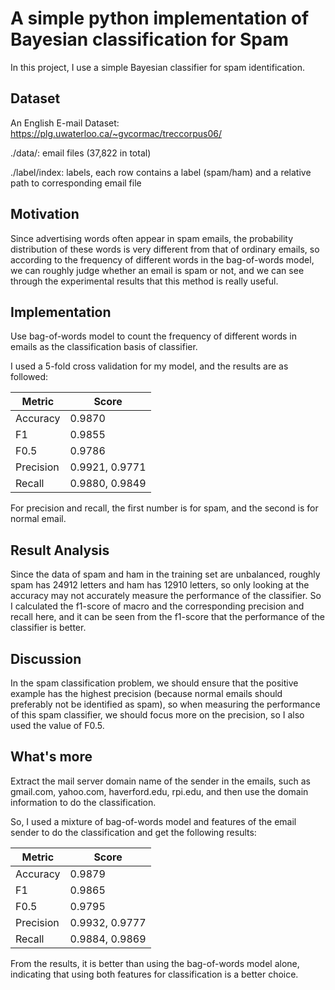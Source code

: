 # A simple python implementation of Bayesian classification for Spam

In this project, I use a simple Bayesian classifier for spam identification.

## Dataset

An English E-mail Dataset: https://plg.uwaterloo.ca/~gvcormac/treccorpus06/

./data/: email files (37,822 in total)


./label/index: labels, each row contains a label (spam/ham) and a relative path to corresponding email file

## Motivation

Since advertising words often appear in spam emails, the probability distribution of these words is very different from that of ordinary emails, so according to the frequency of different words in the bag-of-words model, we can roughly judge whether an email is spam or not, and we can see through the experimental results that this method is really useful.

## Implementation

Use bag-of-words model to count the frequency of different words in emails as the classification basis of classifier.

I used a 5-fold cross validation for my model, and the results are as followed:

|Metric|Score|
|---|---|
|Accuracy|0.9870|
|F1|0.9855|
|F0.5|0.9786|
|Precision|0.9921, 0.9771|
|Recall|0.9880, 0.9849|

For precision and recall, the first number is for spam, and the second is for normal email.

## Result Analysis

Since the data of spam and ham in the training set are unbalanced, roughly spam has 24912 letters and ham has 12910 letters, so only looking at the accuracy may not accurately measure the performance of the classifier. So I calculated the f1-score of macro and the corresponding precision and recall here, and it can be seen from the f1-score that the performance of the classifier is better.

## Discussion

In the spam classification problem, we should ensure that the positive example has the highest precision (because normal emails should preferably not be identified as spam), so when measuring the performance of this spam classifier, we should focus more on the precision, so I also used the value of F0.5.

## What's more

Extract the mail server domain name of the sender in the emails, such as gmail.com, yahoo.com, haverford.edu, rpi.edu, and then use the domain information to do the classification.

So, I used a mixture of bag-of-words model and features of the email sender to do the classification and get the following results:

|Metric|Score|
|---|---|
|Accuracy|0.9879|
|F1|0.9865|
|F0.5|0.9795|
|Precision|0.9932, 0.9777|
|Recall|0.9884, 0.9869|

From the results, it is better than using the bag-of-words model alone, indicating that using both features for classification is a better choice.
